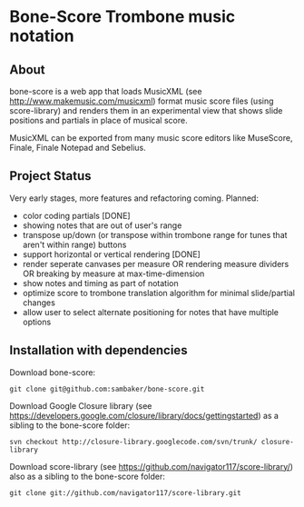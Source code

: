 Bone-Score Trombone music notation
==================================

About
-----

bone-score is a web app that loads MusicXML (see http://www.makemusic.com/musicxml) format music score files (using score-library) and renders them in an experimental view that shows
slide positions and partials in place of musical score.

MusicXML can be exported from many music score editors like MuseScore, Finale, Finale Notepad and Sebelius.

Project Status
--------------

Very early stages, more features and refactoring coming. Planned:

- color coding partials [DONE]
- showing notes that are out of user's range
- transpose up/down (or transpose within trombone range for tunes that aren't within range) buttons
- support horizontal or vertical rendering [DONE]
- render seperate canvases per measure OR rendering measure dividers OR breaking by measure at max-time-dimension
- show notes and timing as part of notation
- optimize score to trombone translation algorithm for minimal slide/partial changes
- allow user to select alternate positioning for notes that have multiple options

Installation with dependencies
------------------------------

Download bone-score:

    git clone git@github.com:sambaker/bone-score.git

Download Google Closure library (see https://developers.google.com/closure/library/docs/gettingstarted) as a sibling to the bone-score folder:

    svn checkout http://closure-library.googlecode.com/svn/trunk/ closure-library

Download score-library (see https://github.com/navigator117/score-library/) also as a sibling to the bone-score folder:

    git clone git://github.com/navigator117/score-library.git
